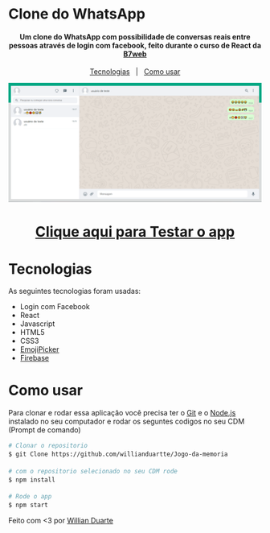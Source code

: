 # Clone do WhatsApp

<h4 align='center'>Um clone do WhatsApp com possibilidade de conversas reais entre pessoas através de login com facebook, feito durante o curso de React da <a href="https://b7web.com.br/fullstack/?ref=I24108426I&gclid=CjwKCAjw7cGUBhA9EiwArBAvog9V2u1XVk1CgL7W_bHZl67ys9p6bTy_bw-kusqWhM6TWdrs7HrMuBoCVkkQAvD_BwE" target="_blank" >B7web</a></h4>

<p align='center'>
    <a href="#tecnologias">Tecnologias</a>&nbsp;&nbsp;&nbsp;|&nbsp;&nbsp;
    <a href="#como-usar">Como usar</a>
</p>

<img src="./Clone-do-Whats.png">

<h1 align='center'>
    <a href="https://react-projeto-whats-app.vercel.app/">Clique aqui para Testar o app</a>
</h1>

# Tecnologias

As seguintes tecnologias foram usadas:

- Login com Facebook
- React
- Javascript
- HTML5
- CSS3
- [EmojiPicker](https://www.npmjs.com/package/emoji-picker-react)
- [Firebase](https://firebase.google.com/?gclid=Cj0KCQjwn4qWBhCvARIsAFNAMihw9SqEpmQgcnkYZqpd0iMIWRAatZt9SAFUb8pO9UiMIbHVxTAj40AaAmJWEALw_wcB&gclsrc=aw.ds)

# Como usar

Para clonar e rodar essa aplicação você precisa ter o [Git](https://git-scm.com/) e o [Node.js](https://nodejs.org/en/) instalado no seu computador e rodar os seguntes codigos no seu CDM (Prompt de comando)

```bash
# Clonar o repositorio
$ git Clone https://github.com/willianduartte/Jogo-da-memoria

# com o repositorio selecionado no seu CDM rode
$ npm install

# Rode o app
$ npm start
```

Feito com <3 por [Willian Duarte](https://www.linkedin.com/in/willian-duarte-de-souza-4321a6230/)
